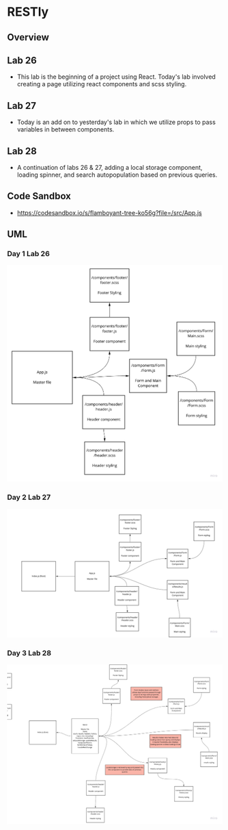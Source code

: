 # RESTly

## Overview
## Lab 26
* This lab is the beginning of a project using React. Today's lab involved creating a page utilizing react components and scss styling.

## Lab 27
* Today is an add on to yesterday's lab in which we utilize props to pass variables in between components. 

## Lab 28
* A continuation of labs 26 & 27, adding a local storage component, loading spinner, and search autopopulation based on previous queries.

## Code Sandbox
* https://codesandbox.io/s/flamboyant-tree-ko56g?file=/src/App.js

## UML 
### Day 1 Lab 26
![UML](./src/components/UML_Lab_26.jpg)

### Day 2 Lab 27
![UML](./src/components/Lab27UML.jpg)

### Day 3 Lab 28
![UML](./src/components/UML_Lab28.jpg)

